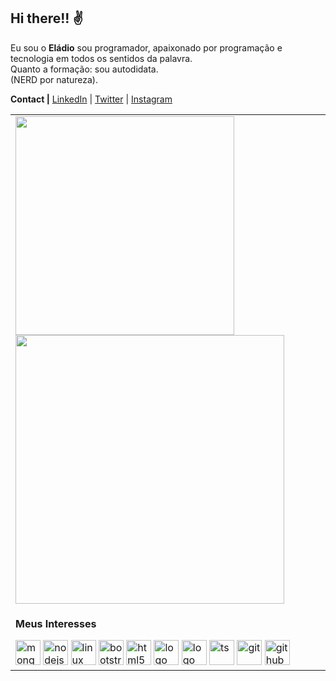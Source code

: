 ## Hi there!! ✌
<p>Eu sou o <strong>Eládio</strong> sou programador, apaixonado por programação e tecnologia em todos os sentidos da palavra. 
</br> Quanto a formação: sou autodidata.
</br> (NERD por natureza).</p>

<p>
 <strong>Contact |</strong> 
 <a  href="https://linkedin.com/in/tchiinhemba">LinkedIn</a> | 
 <a href="https://twitter.com/tchiinhemba">Twitter</a> | 
 <a href="https://www.instagram.com/tchiinhemba">Instagram</a> 
</p>

 <table>
  <tr>
    <td>
     <img width="350px" src="https://github-readme-stats.vercel.app/api/top-langs/?username=tchiinhemba&count_private=true&layout=compact" />
     <img width="430px" src="https://github-readme-stats.vercel.app/api/?username=tchiinhemba&count_private=true" />
    </td>
  </tr>
  <tr>
    <td>
      <p><strong>Meus Interesses</strong></p>
      <img src="https://github.com/konpa/devicon/blob/master/icons/mongodb/mongodb-original.svg" alt="mongodb" width="40" height="40"/>
      <img src="https://github.com/detain/svg-logos/blob/master/svg/nodejs-icon.svg" alt="nodejs" width="40" height="40"/>
      <img src="https://github.com/konpa/devicon/blob/master/icons/linux/linux-original.svg" alt="linux" width="40" height="40"/>
      <img src="https://www.vectorlogo.zone/logos/getbootstrap/getbootstrap-icon.svg" alt="bootstrap" width="40" height="40"/>
      <img src="https://github.com/rdimascio/icons/blob/master/icons/color/html5.svg" alt="html5" width="40" height="40"/>
      <img src="https://github.com/konpa/devicon/blob/master/icons/css3/css3-original.svg" alt="logo css3" width="40" height="40" />
      <img src="https://github.com/detain/svg-logos/blob/master/svg/javascript-1.svg" alt="logo js" width="40" height="40" />
     <img src="https://raw.githubusercontent.com/abranhe/programming-languages-logos/30a0ecf99188be99a3c75a00efb5be61eca9c382/src/typescript/typescript.svg"       alt="ts" width="40" height="40"/>
      <img src="https://www.vectorlogo.zone/logos/git-scm/git-scm-icon.svg" alt="git" width="40" height="40"/>
      <img src="https://www.vectorlogo.zone/logos/github/github-tile.svg" alt="github" width="40" height="40"/>
    </td>
  </tr>
 </table>

